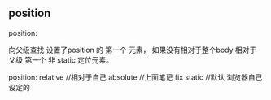 ## position

position:

向父级查找 设置了position 的 第一个 元素，
如果没有相对于整个body
相对于 父级 第一个 非 static 定位元素。

position: 
relative  //相对于自己
absolute //上面笔记
fix 
static //默认 浏览器自己设定的